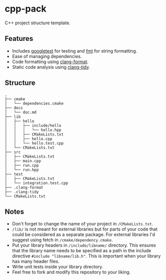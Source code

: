 # cpp-pack
C++ project structure template.

## Features
* Includes [googletest](https://github.com/google/googletest) for testing and [fmt](https://github.com/fmtlib/fmt)
  for string formatting.
* Ease of managing dependencies.
* Code formatting using [clang-format](https://clang.llvm.org/docs/ClangFormat.html).
* Static code analysis using [clang-tidy](https://clang.llvm.org/extra/clang-tidy/).

## Structure
```
.
├── cmake
│   └── dependencies.cmake
├── docs
│   └── doc.md
├── lib
│   ├── hello
│   │   ├── include/hello
│   │   │   └── hello.hpp
│   │   ├── CMakeLists.txt
│   │   ├── hello.cpp
│   │   └── hello.test.cpp     
│   └── CMakeLists.txt
├── src
│   ├── CMakeLists.txt
│   ├── main.cpp
│   ├── run.cpp
│   └── run.hpp
├── test
│   ├── CMakeLists.txt
│   └── integration.test.cpp
├── .clang-format
├── .clang-tidy
└── CMakeLists.txt
```

## Notes
* Don't forget to change the name of your project in `/CMakeLists.txt`.
* `/lib/` is not meant for external libraries but for parts of your code that could be considered as a separate package.
  For external libraries I'd suggest using fetch in `/cmake/dependency.cmake`.
* Put your library headers in `/include/libname/` directory.
  This ensures that the library name needs to be specified as a path in the include directive `#include "libname/lib.h"`.
  This is important when your library has many header files.
* Write unit tests inside your library directory.
* Feel free to fork and modify this repository to your liking.
